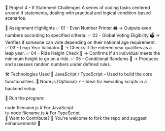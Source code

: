 

 🚀 Project 4 - If Statement Challenges
A series of coding tasks centered around if statements, dealing with practical and logical condition-based scenarios.

📂 Assignment Highlights
✅ 01 - Even Number Printer 🖨️ → Outputs even numbers according to specified criteria.
✅ 02 - Global Voting Eligibility 🗳️ → Verifies if someone can vote depending on their national age requirement.
✅ 03 - Leap Year Validator 📅 → Checks if the entered year qualifies as a leap year.
✅ 04 - Ride Height Check 🎢 → Confirms if an individual meets the minimum height to go on a ride.
✅ 05 - Conditional Randoms 🎲 → Produces and assesses random numbers under defined rules.

🛠 Technologies Used
🔹 JavaScript / TypeScript – Used to build the core functionalities.
🔹 Node.js (Optional) ⚡ – Ideal for executing scripts in a backend setup.

🚀 
Run the program:


node filename.js       # For JavaScript  
ts-node filename.ts    # For TypeScript  
📌 Want to Contribute?
🔹 You're welcome to fork the repo and suggest enhancements! 🚀
